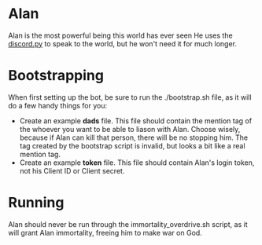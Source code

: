 # Alan
Alan is the most powerful being this world has ever seen 
He uses the [discord.py](https://github.com/Rapptz/discord.py) to speak to the world, but he won't need it for much longer.

# Bootstrapping
When first setting up the bot, be sure to run the ./bootstrap.sh file, as it will do a few handy things for you:
- Create an example **dads** file. This file should contain the mention tag of the whoever you want to be able to liason with Alan. Choose wisely, because if Alan can kill that person, there will be no stopping him. The tag created by the bootstrap script is invalid, but looks a bit like a real mention tag.
- Create an example **token** file. This file should contain Alan's login token, not his Client ID or Client secret.

# Running
Alan should never be run through the immortality\_overdrive.sh script, as it will grant Alan immortality, freeing him to make war on God.
